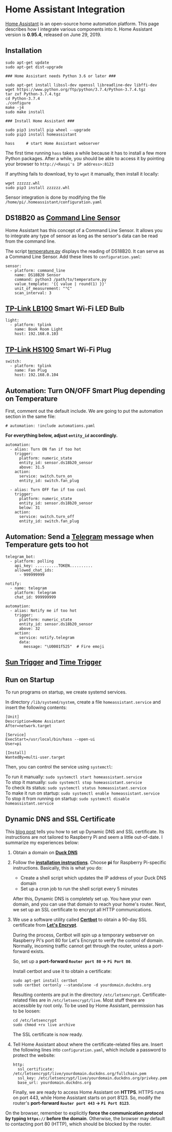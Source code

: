 # Home Assistant Integration

[Home Assistant](https://home-assistant.io) is an open-source home automation
platform. This page describes how I integrate various components into it. Home
Assistant version is **0.95.4**, released on June 29, 2019.

## Installation

```
sudo apt-get update
sudo apt-get dist-upgrade

### Home Assistant needs Python 3.6 or later ###

sudo apt-get install libssl-dev openssl libreadline-dev libffi-dev
wget https://www.python.org/ftp/python/3.7.4/Python-3.7.4.tgz
tar zxf Python-3.7.4.tgz
cd Python-3.7.4
./configure
make -j4
sudo make install

### Install Home Assistant ###

sudo pip3 install pip wheel --upgrade
sudo pip3 install homeassistant

hass     # start Home Assistant webserver
```

The first time running `hass` takes a while because it has to install a few more
Python packages. After a while, you should be able to access it by pointing your
browser to `http://<Raspi's IP address>:8123`

If anything fails to download, try to `wget` it manually, then install it
locally:

```
wget zzzzzz.whl
sudo pip3 install zzzzzz.whl
```

Sensor integration is done by modifying the file `/home/pi/.homeassistant/configuration.yaml`

## DS18B20 as [Command Line Sensor](https://home-assistant.io/components/sensor.command_line/)

Home Assistant has this concept of a Command Line Sensor. It allows you to
integrate any type of sensor as long as the sensor's data can be read from the
command line.

The script [temperature.py](./temperature.py) displays the reading of DS18B20.
It can serve as a Command Line Sensor. Add these lines to `configuration.yaml`:

```
sensor:
  - platform: command_line
    name: DS18B20 Sensor
    command: python3 /path/to/temperature.py
    value_template: '{{ value | round(1) }}'
    unit_of_measurement: "°C"
    scan_interval: 3
```

## [TP-Link LB100](https://home-assistant.io/components/light.tplink/) Smart Wi-Fi LED Bulb

```
light:
  - platform: tplink
    name: Book Room Light
    host: 192.168.0.103
```

## [TP-Link HS100](https://home-assistant.io/components/switch.tplink/) Smart Wi-Fi Plug

```
switch:
  - platform: tplink
    name: Fan Plug
    host: 192.168.0.104
```

## Automation: Turn ON/OFF Smart Plug depending on Temperature

First, comment out the default include. We are going to put the automation
section in the same file:

```
# automation: !include automations.yaml
```

**For everything below, adjust `entity_id` accordingly.**

```
automation:
  - alias: Turn ON fan if too hot
    trigger:
      platform: numeric_state
      entity_id: sensor.ds18b20_sensor
      above: 31.5
    action:
      service: switch.turn_on
      entity_id: switch.fan_plug

  - alias: Turn OFF fan if too cool
    trigger:
      platform: numeric_state
      entity_id: sensor.ds18b20_sensor
      below: 31
    action:
      service: switch.turn_off
      entity_id: switch.fan_plug
```

## Automation: Send a [Telegram](https://home-assistant.io/components/notify.telegram/) message when Temperature gets too hot

```
telegram_bot:
  - platform: polling
    api_key: ..........TOKEN..........
    allowed_chat_ids:
      - 999999999

notify:
  - name: telegram
    platform: telegram
    chat_id: 999999999

automation:
  - alias: Notify me if too hot
    trigger:
      platform: numeric_state
      entity_id: sensor.ds18b20_sensor
      above: 32
    action:
      service: notify.telegram
      data:
        message: "\U0001f525"  # Fire emoji
```

## [Sun Trigger](https://home-assistant.io/docs/automation/trigger/#sun-trigger) and [Time Trigger](https://home-assistant.io/docs/automation/trigger/#time-trigger)

## Run on Startup

To run programs on startup, we create systemd services.

In directory `/lib/systemd/system`, create a file `homeassistant.service` and
insert the following contents:

```
[Unit]
Description=Home Assistant
After=network.target

[Service]
ExecStart=/usr/local/bin/hass --open-ui
User=pi

[Install]
WantedBy=multi-user.target
```

Then, you can control the service using `systemctl`:

To run it manually: `sudo systemctl start homeassistant.service`  
To stop it manually: `sudo systemctl stop homeassistant.service`  
To check its status: `sudo systemctl status homeassistant.service`  
To make it run on startup: `sudo systemctl enable homeassistant.service`  
To stop it from running on startup: `sudo systemctl disable homeassistant.service`

## Dynamic DNS and SSL Certificate

This [blog post](https://home-assistant.io/blog/2015/12/13/setup-encryption-using-lets-encrypt/)
tells you how to set up Dynamic DNS and SSL certificate. Its instructions are not
tailored to Raspberry Pi and seem a little out-of-date. I summarize my
experiences below:

1. Obtain a domain on **[Duck DNS](https://www.duckdns.org)**

2. Follow the **[installation instructions](https://www.duckdns.org/install.jsp)**.
   Choose **pi** for Raspberry Pi-specific instructions. Basically, this is what
   you do:
   - Create a shell script which updates the IP address of your Duck DNS domain
   - Set up a cron job to run the shell script every 5 minutes

   After this, Dynamic DNS is completely set up. You have your own domain, and
   you can use that domain to reach your home's router. Next, we set up an SSL
   certificate to encrypt all HTTP communications.

3. We use a software utility called **[Certbot](https://certbot.eff.org)** to
   obtain a 90-day SSL certificate from **[Let's Encrypt](https://letsencrypt.org/how-it-works/)**.

   During the process, Certbot will spin up a temporary webserver on Raspberry
   Pi's port 80 for Let's Encrypt to verify the control of domain. Normally,
   incoming traffic cannot get through the router, unless a port-forward exists.

   So, set up a **port-forward `Router port 80` → `Pi Port 80`**.

   Install certbot and use it to obtain a certificate:

   ```
   sudo apt-get install certbot
   sudo certbot certonly --standalone -d yourdomain.duckdns.org
   ```

   Resulting contents are put in the directory `/etc/letsencrypt`.
   Certificate-related files are in `/etc/letsencrypt/live`. Most stuff there
   are accessible by root only. To be used by Home Assistant, permission has to
   be loosen:

   ```
   cd /etc/letsencrypt
   sudo chmod +rx live archive
   ```

   The SSL certificate is now ready.

4. Tell Home Assistant about where the certificate-related files are. Insert
   the following lines into `configuration.yaml`, which include a password to
   protect the website:

   ```
   http:
     ssl_certificate: /etc/letsencrypt/live/yourdomain.duckdns.org/fullchain.pem
     ssl_key: /etc/letsencrypt/live/yourdomain.duckdns.org/privkey.pem
     base_url: yourdomain.duckdns.org
   ```

   Finally, we are ready to access Home Assistant on **HTTPS**. HTTPS runs on
   port 443, while Home Assistant starts on port 8123. So, modify the router's
   **port-forward `Router port 443` → `Pi Port 8123`**.

On the browser, remember to explicitly **force the communication protocol by
typing `https://` before the domain**. Otherwise, the browser may default to
contacting port 80 (HTTP), which should be blocked by the router.
